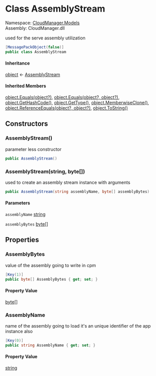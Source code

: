 #  Class AssemblyStream

Namespace: [CloudManager.Models](CloudManager.Models.md)  
Assembly: CloudManager.dll  

used for the serve assembly utilization

```csharp
[MessagePackObject(false)]
public class AssemblyStream
```

#### Inheritance

[object](https://learn.microsoft.com/dotnet/api/system.object) ← 
[AssemblyStream](CloudManager.Models.AssemblyStream.md)

#### Inherited Members

[object.Equals\(object?\)](https://learn.microsoft.com/dotnet/api/system.object.equals\#system\-object\-equals\(system\-object\)), 
[object.Equals\(object?, object?\)](https://learn.microsoft.com/dotnet/api/system.object.equals\#system\-object\-equals\(system\-object\-system\-object\)), 
[object.GetHashCode\(\)](https://learn.microsoft.com/dotnet/api/system.object.gethashcode), 
[object.GetType\(\)](https://learn.microsoft.com/dotnet/api/system.object.gettype), 
[object.MemberwiseClone\(\)](https://learn.microsoft.com/dotnet/api/system.object.memberwiseclone), 
[object.ReferenceEquals\(object?, object?\)](https://learn.microsoft.com/dotnet/api/system.object.referenceequals), 
[object.ToString\(\)](https://learn.microsoft.com/dotnet/api/system.object.tostring)

## Constructors

###  AssemblyStream\(\)

parameter less constructor

```csharp
public AssemblyStream()
```

###  AssemblyStream\(string, byte\[\]\)

used to create an assembly stream instance with arguments

```csharp
public AssemblyStream(string assemblyName, byte[] assemblyBytes)
```

#### Parameters

`assemblyName` [string](https://learn.microsoft.com/dotnet/api/system.string)

`assemblyBytes` [byte](https://learn.microsoft.com/dotnet/api/system.byte)\[\]

## Properties

###  AssemblyBytes

value of the assembly going to write in cpm

```csharp
[Key(1)]
public byte[] AssemblyBytes { get; set; }
```

#### Property Value

 [byte](https://learn.microsoft.com/dotnet/api/system.byte)\[\]

###  AssemblyName

name of the assembly going to load it's an unique identifier of the app instance also

```csharp
[Key(0)]
public string AssemblyName { get; set; }
```

#### Property Value

 [string](https://learn.microsoft.com/dotnet/api/system.string)

